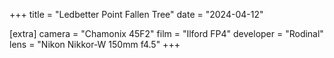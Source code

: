 +++
title =  "Ledbetter Point Fallen Tree"
date =  "2024-04-12"

[extra]
camera = "Chamonix 45F2"
film =  "Ilford FP4"
developer =  "Rodinal"
lens = "Nikon Nikkor-W 150mm f4.5"
+++
